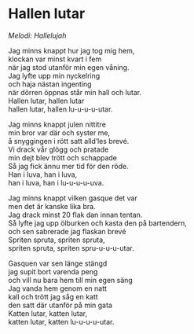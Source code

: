 # Hallen lutar

_Melodi: Hallelujah_

Jag minns knappt hur jag tog mig hem,  
klockan var minst kvart i fem  
när jag stod utanför min egen våning.  
Jag lyfte upp min nyckelring  
och haja nästan ingenting  
när dörren öppnas står min hall och lutar.  
Hallen lutar, hallen lutar  
hallen lutar, hallen lu-u-u-u-utar.

Jag minns knappt julen nittitre  
min bror var där och syster me,  
å snyggingen i rött satt alld’les brevé.  
Vi drack vår glögg och pratade  
min dejt blev trött och schappade  
Så jag fick ännu mer tid för den röde.  
Han i luva, han i luva,  
han i luva, han i lu-u-u-u-uva.

Jag minns knappt vilken gasque det var  
men det är kanske lika bra.  
Jag drack minst 20 flak dan innan tentan.  
Så lyfte jag upp ölburken och kasta den på bartendern,  
och sen sabrerade jag flaskan brevé  
Spriten spruta, spriten spruta,  
spriten spruta, spriten spru-u-u-u-utar.

Gasquen var sen länge stängd  
jag supit bort varenda peng  
och vill nu bara hem till min egen säng  
Jag vanda hem genom en natt  
kall och trött jag såg en katt  
den satt där utanför på min gata  
Katten lutar, katten lutar,  
katten lutar, katten lu-u-u-u-utar.
